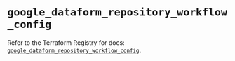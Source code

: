 # `google_dataform_repository_workflow_config`

Refer to the Terraform Registry for docs: [`google_dataform_repository_workflow_config`](https://registry.terraform.io/providers/hashicorp/google-beta/6.2.0/docs/resources/google_dataform_repository_workflow_config).
